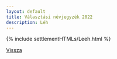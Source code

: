 ```yaml
---
layout: default
title: Választási névjegyzék 2022
description: Léh
---
```


{% include settlementHTMLs/Leeh.html %}

[Vissza](./)